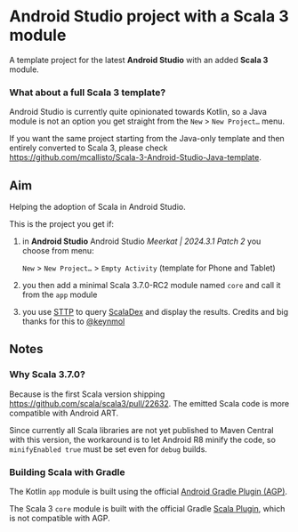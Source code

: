 # Android Studio project with a Scala 3 module

A template project for the latest **Android Studio** with an added **Scala 3** module.

### What about a full Scala 3 template?

Android Studio is currently quite opinionated towards Kotlin,
so a Java module is not an option you get straight from the `New` > `New Project…` menu.

If you want the same project starting from the Java-only template and then entirely converted to Scala 3,
please check https://github.com/mcallisto/Scala-3-Android-Studio-Java-template.

## Aim

Helping the adoption of Scala in Android Studio.

This is the project you get if:

1. in **Android Studio** Android Studio _Meerkat | 2024.3.1 Patch 2_ you choose from menu:

    `New` > `New Project…` > `Empty Activity` (template for Phone and Tablet)

2. you then add a minimal Scala 3.7.0-RC2 module named `core` and call it from the `app` module

3. you use [STTP](https://github.com/softwaremill/sttp) to query [ScalaDex](https://index.scala-lang.org/)
and display the results. Credits and big thanks for this to [@keynmol](https://github.com/keynmol)

## Notes

### Why Scala 3.7.0?

Because is the first Scala version shipping https://github.com/scala/scala3/pull/22632.
The emitted Scala code is more compatible with Android ART.

Since currently all Scala libraries are not yet published to Maven Central with this version,
the workaround is to let Android R8 minify the code,
so `minifyEnabled true` must be set even for `debug` builds.

### Building Scala with Gradle

The Kotlin `app` module is built using the official
[Android Gradle Plugin (AGP)](https://mvnrepository.com/artifact/com.android.tools.build/gradle/8.9.2).

The Scala 3 `core` module is built with the official Gradle
[Scala Plugin](https://docs.gradle.org/current/userguide/scala_plugin.html),
which is not compatible with AGP.
